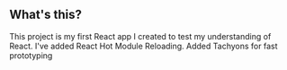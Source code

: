 ## What's this?

This project is my first React app I created to test my understanding of React.
I've added React Hot Module Reloading.
Added Tachyons for fast prototyping

